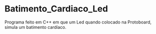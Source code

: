 # Batimento_Cardiaco_Led
 Programa feito em C++ em que um Led quando colocado na Protoboard, simula um batimento cardíaco.
